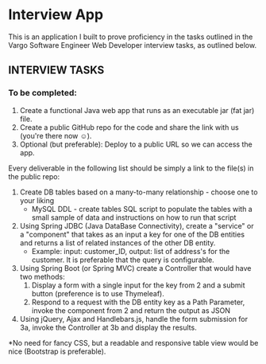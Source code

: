 # Interview App #
This is an application I built to prove proficiency in the tasks outlined in the Vargo Software Engineer Web Developer interview tasks, as outlined below.

## INTERVIEW TASKS ##

### To be completed: ###
1. Create a functional Java web app that runs as an executable jar (fat jar) file.
2. Create a public GitHub repo for the code and share the link with us (you're there now ☺).
3. Optional (but preferable): Deploy to a public URL so we can access the app.
 
Every deliverable in the following list should be simply a link to the file(s) in the public repo:
1. Create DB tables based on a many-to-many relationship - choose one to your liking
	* MySQL DDL - create tables SQL script to populate the tables with a small sample of data and instructions on how to run that script
2. Using Spring JDBC (Java DataBase Connectivity), create a "service" or a "component" that takes as an input a key for one of the DB entities and returns a list of related instances of the other DB entity.
	* Example: input: customer_ID, output: list of address's for the customer. It is preferable that the query is configurable.
3. Using Spring Boot (or Spring MVC) create a Controller that would have two methods:
	1. Display a form with a single input for the key from 2 and a submit button (preference is to use Thymeleaf).
	2. Respond to a request with the DB entity key as a Path Parameter, invoke the component from 2 and return the output as JSON
4. Using jQuery, Ajax and Handlebars.js, handle the form submission for 3a, invoke the Controller at 3b and display the results.

*No need for fancy CSS, but a readable and responsive table view would be nice (Bootstrap is preferable).
